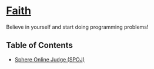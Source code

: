 # [Faith](http://creaturephil.github.io/faith)

Believe in yourself and start doing programming problems!

## Table of Contents
- [Sphere Online Judge (SPOJ)](spoj)
